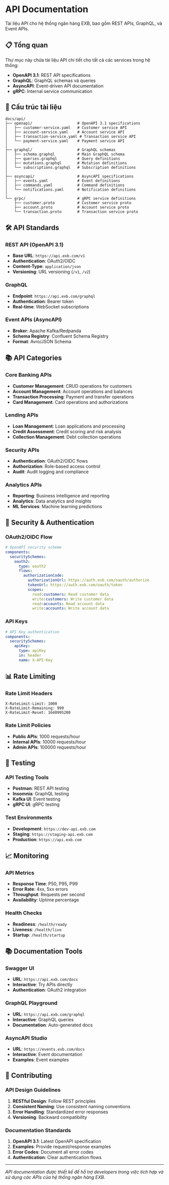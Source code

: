 # API Documentation

Tài liệu API cho hệ thống ngân hàng EXB, bao gồm REST APIs, GraphQL, và Event APIs.

## 📋 **Tổng quan**

Thư mục này chứa tài liệu API chi tiết cho tất cả các services trong hệ thống:

- **OpenAPI 3.1**: REST API specifications
- **GraphQL**: GraphQL schemas và queries
- **AsyncAPI**: Event-driven API documentation
- **gRPC**: Internal service communication

## 📁 **Cấu trúc tài liệu**

```
docs/api/
├── openapi/                    # OpenAPI 3.1 specifications
│   ├── customer-service.yaml   # Customer service API
│   ├── account-service.yaml    # Account service API
│   ├── transaction-service.yaml # Transaction service API
│   └── payment-service.yaml    # Payment service API
│
├── graphql/                    # GraphQL schemas
│   ├── schema.graphql          # Main GraphQL schema
│   ├── queries.graphql         # Query definitions
│   ├── mutations.graphql       # Mutation definitions
│   └── subscriptions.graphql   # Subscription definitions
│
├── asyncapi/                   # AsyncAPI specifications
│   ├── events.yaml             # Event definitions
│   ├── commands.yaml           # Command definitions
│   └── notifications.yaml      # Notification definitions
│
└── grpc/                       # gRPC service definitions
    ├── customer.proto          # Customer service proto
    ├── account.proto           # Account service proto
    └── transaction.proto       # Transaction service proto
```

## 🛠️ **API Standards**

### REST API (OpenAPI 3.1)
- **Base URL**: `https://api.exb.com/v1`
- **Authentication**: OAuth2/OIDC
- **Content-Type**: `application/json`
- **Versioning**: URL versioning (`/v1`, `/v2`)

### GraphQL
- **Endpoint**: `https://api.exb.com/graphql`
- **Authentication**: Bearer token
- **Real-time**: WebSocket subscriptions

### Event APIs (AsyncAPI)
- **Broker**: Apache Kafka/Redpanda
- **Schema Registry**: Confluent Schema Registry
- **Format**: Avro/JSON Schema

## 📚 **API Categories**

### Core Banking APIs
- **Customer Management**: CRUD operations for customers
- **Account Management**: Account operations and balances
- **Transaction Processing**: Payment and transfer operations
- **Card Management**: Card operations and authorizations

### Lending APIs
- **Loan Management**: Loan applications and processing
- **Credit Assessment**: Credit scoring and risk analysis
- **Collection Management**: Debt collection operations

### Security APIs
- **Authentication**: OAuth2/OIDC flows
- **Authorization**: Role-based access control
- **Audit**: Audit logging and compliance

### Analytics APIs
- **Reporting**: Business intelligence and reporting
- **Analytics**: Data analytics and insights
- **ML Services**: Machine learning predictions

## 🔐 **Security & Authentication**

### OAuth2/OIDC Flow
```yaml
# OpenAPI security scheme
components:
  securitySchemes:
    oauth2:
      type: oauth2
      flows:
        authorizationCode:
          authorizationUrl: https://auth.exb.com/oauth/authorize
          tokenUrl: https://auth.exb.com/oauth/token
          scopes:
            read:customers: Read customer data
            write:customers: Write customer data
            read:accounts: Read account data
            write:accounts: Write account data
```

### API Keys
```yaml
# API Key authentication
components:
  securitySchemes:
    apiKey:
      type: apiKey
      in: header
      name: X-API-Key
```

## 📊 **Rate Limiting**

### Rate Limit Headers
```
X-RateLimit-Limit: 1000
X-RateLimit-Remaining: 999
X-RateLimit-Reset: 1640995200
```

### Rate Limit Policies
- **Public APIs**: 1000 requests/hour
- **Internal APIs**: 10000 requests/hour
- **Admin APIs**: 100000 requests/hour

## 🧪 **Testing**

### API Testing Tools
- **Postman**: REST API testing
- **Insomnia**: GraphQL testing
- **Kafka UI**: Event testing
- **gRPC UI**: gRPC testing

### Test Environments
- **Development**: `https://dev-api.exb.com`
- **Staging**: `https://staging-api.exb.com`
- **Production**: `https://api.exb.com`

## 📈 **Monitoring**

### API Metrics
- **Response Time**: P50, P95, P99
- **Error Rate**: 4xx, 5xx errors
- **Throughput**: Requests per second
- **Availability**: Uptime percentage

### Health Checks
- **Readiness**: `/health/ready`
- **Liveness**: `/health/live`
- **Startup**: `/health/startup`

## 📚 **Documentation Tools**

### Swagger UI
- **URL**: `https://api.exb.com/docs`
- **Interactive**: Try APIs directly
- **Authentication**: OAuth2 integration

### GraphQL Playground
- **URL**: `https://api.exb.com/graphql`
- **Interactive**: GraphQL queries
- **Documentation**: Auto-generated docs

### AsyncAPI Studio
- **URL**: `https://events.exb.com/docs`
- **Interactive**: Event documentation
- **Examples**: Event examples

## 🤝 **Contributing**

### API Design Guidelines
1. **RESTful Design**: Follow REST principles
2. **Consistent Naming**: Use consistent naming conventions
3. **Error Handling**: Standardized error responses
4. **Versioning**: Backward compatibility

### Documentation Standards
1. **OpenAPI 3.1**: Latest OpenAPI specification
2. **Examples**: Provide request/response examples
3. **Error Codes**: Document all error codes
4. **Authentication**: Clear authentication flows

---

*API documentation được thiết kế để hỗ trợ developers trong việc tích hợp và sử dụng các APIs của hệ thống ngân hàng EXB.*
